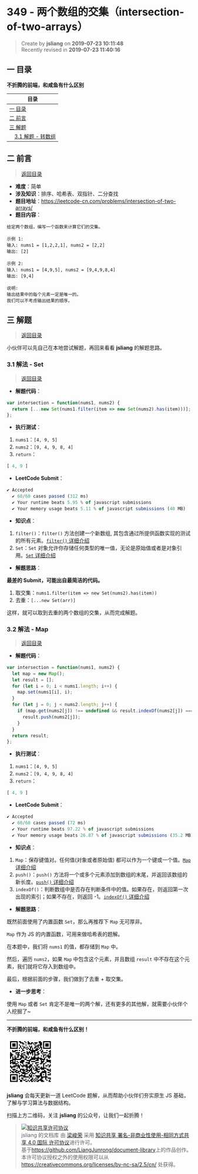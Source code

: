 349 - 两个数组的交集（intersection-of-two-arrays）
===

> Create by **jsliang** on **2019-07-23 10:11:48**  
> Recently revised in **2019-07-23 11:40:16**

## <a name="chapter-one" id="chapter-one">一 目录</a>

**不折腾的前端，和咸鱼有什么区别**

| 目录 |
| --- | 
| [一 目录](#chapter-one) | 
| <a name="catalog-chapter-two" id="catalog-chapter-two"></a>[二 前言](#chapter-two) |
| <a name="catalog-chapter-three" id="catalog-chapter-three"></a>[三 解题](#chapter-three) |
| &emsp;[3.1 解题 - 转数组](#chapter-three) |

## <a name="chapter-two" id="chapter-two">二 前言</a>

> [返回目录](#chapter-one)

* **难度**：简单
* **涉及知识**：排序、哈希表、双指针、二分查找
* **题目地址**：https://leetcode-cn.com/problems/intersection-of-two-arrays/
* **题目内容**：

```
给定两个数组，编写一个函数来计算它们的交集。

示例 1:
输入: nums1 = [1,2,2,1], nums2 = [2,2]
输出: [2]

示例 2:
输入: nums1 = [4,9,5], nums2 = [9,4,9,8,4]
输出: [9,4]

说明:
输出结果中的每个元素一定是唯一的。
我们可以不考虑输出结果的顺序。
```

## <a name="chapter-three" id="chapter-three">三 解题</a>

> [返回目录](#chapter-one)

小伙伴可以先自己在本地尝试解题，再回来看看 **jsliang** 的解题思路。

### <a name="chapter-three-one" id="chapter-three-one">3.1 解法 - Set</a>

> [返回目录](#chapter-one)

* **解题代码**：

```js
var intersection = function(nums1, nums2) {
  return [...new Set(nums1.filter(item => new Set(nums2).has(item)))];
};
```

* **执行测试**：

1. `nums1`：`[4, 9, 5]`
2. `nums2`：`[9, 4, 9, 8, 4]`
3. `return`：

```js
[ 4, 9 ]
```

* **LeetCode Submit**：

```js
✔ Accepted
  ✔ 60/60 cases passed (312 ms)
  ✔ Your runtime beats 5.95 % of javascript submissions
  ✔ Your memory usage beats 5.11 % of javascript submissions (40 MB)
```

* **知识点**：

1. `filter()`：`filter()` 方法创建一个新数组, 其包含通过所提供函数实现的测试的所有元素。[`filter()` 详细介绍](https://github.com/LiangJunrong/document-library/blob/master/JavaScript-library/JavaScript/Function/filter.md)
2. `Set`：`Set` 对象允许你存储任何类型的唯一值，无论是原始值或者是对象引用。[`Set` 详细介绍](https://github.com/LiangJunrong/document-library/blob/master/JavaScript-library/JavaScript/Object/Set.md)

* **解题思路**：

**最差的 Submit，可能出自最简洁的代码。**

1. 取交集：`nums1.filter(item => new Set(nums2).has(item))`
2. 去重：`[...new Set(arr)]`

这样，就可以取到去重的两个数组的交集，从而完成解题。

### <a name="chapter-three-two" id="chapter-three-two">3.2 解法 - Map</a>

> [返回目录](#chapter-one)

* **解题代码**：

```js
var intersection = function(nums1, nums2) {
  let map = new Map();
  let result = [];
  for (let i = 0; i < nums1.length; i++) {
    map.set(nums1[i], i);
  }
  for (let j = 0; j < nums2.length; j++) {
    if (map.get(nums2[j]) !== undefined && result.indexOf(nums2[j]) === -1) {
      result.push(nums2[j]);
    }
  }
  return result;
};
```

* **执行测试**：

1. `nums1`：`[4, 9, 5]`
2. `nums2`：`[9, 4, 9, 8, 4]`
3. `return`：

```js
[ 4, 9 ]
```

* **LeetCode Submit**：

```js
✔ Accepted
  ✔ 60/60 cases passed (72 ms)
  ✔ Your runtime beats 97.22 % of javascript submissions
  ✔ Your memory usage beats 26.87 % of javascript submissions (35.2 MB)
```

* **知识点**：

1. `Map`：保存键值对。任何值(对象或者原始值) 都可以作为一个键或一个值。[`Map` 详细介绍](https://github.com/LiangJunrong/document-library/blob/master/JavaScript-library/JavaScript/Object/Map.md)
2. `push()`：`push()` 方法将一个或多个元素添加到数组的末尾，并返回该数组的新长度。[`push()` 详细介绍](https://github.com/LiangJunrong/document-library/blob/master/JavaScript-library/JavaScript/Function/push.md)
3. `indexOf()`：判断数组中是否存在判断条件中的值。如果存在，则返回第一次出现的索引；如果不存在，则返回 -1。[`indexOf()` 详细介绍](https://github.com/LiangJunrong/document-library/blob/master/JavaScript-library/JavaScript/Function/indexOf.md)

* **解题思路**：

既然前面使用了内置函数 `Set`，那么再推荐下 `Map` 无可厚非。

`Map` 作为 JS 的内置函数，可用来做哈希表的题解。

在本题中，我们将 `nums1` 的值，都存储到 `Map` 中。

然后，遍历 `nums2`，如果 `Map` 中包含这个元素，并且数组 `result` 中不存在这个元素，我们就将它存入到数组中。

最后，根据前面的步骤，我们做到了去重 + 取交集。

* **进一步思考**：

使用 `Map` 或者 `Set` 肯定不是唯一的两个解，还有更多的其他解，就需要小伙伴个人挖掘了~

---

**不折腾的前端，和咸鱼有什么区别！**

![图](../../../public-repertory/img/z-small-wechat-public-address.jpg)

**jsliang** 会每天更新一道 LeetCode 题解，从而帮助小伙伴们夯实原生 JS 基础，了解与学习算法与数据结构。

扫描上方二维码，关注 **jsliang** 的公众号，让我们一起折腾！

> <a rel="license" href="http://creativecommons.org/licenses/by-nc-sa/4.0/"><img alt="知识共享许可协议" style="border-width:0" src="https://i.creativecommons.org/l/by-nc-sa/4.0/88x31.png" /></a><br /><span xmlns:dct="http://purl.org/dc/terms/" property="dct:title">jsliang 的文档库</span> 由 <a xmlns:cc="http://creativecommons.org/ns#" href="https://github.com/LiangJunrong/document-library" property="cc:attributionName" rel="cc:attributionURL">梁峻荣</a> 采用 <a rel="license" href="http://creativecommons.org/licenses/by-nc-sa/4.0/">知识共享 署名-非商业性使用-相同方式共享 4.0 国际 许可协议</a>进行许可。<br />基于<a xmlns:dct="http://purl.org/dc/terms/" href="https://github.com/LiangJunrong/document-library" rel="dct:source">https://github.com/LiangJunrong/document-library</a>上的作品创作。<br />本许可协议授权之外的使用权限可以从 <a xmlns:cc="http://creativecommons.org/ns#" href="https://creativecommons.org/licenses/by-nc-sa/2.5/cn/" rel="cc:morePermissions">https://creativecommons.org/licenses/by-nc-sa/2.5/cn/</a> 处获得。
